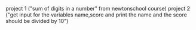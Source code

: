 project 1 ("sum of digits in a number" from newtonschool course)
project 2 ("get input for the variables name,score and print the name and the score should be divided by 10")
